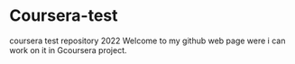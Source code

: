 # Coursera-test
coursera test repository 2022
Welcome to my github web page were i can work on it in Gcoursera project.
